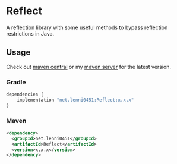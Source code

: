 # Reflect
A reflection library with some useful methods to bypass reflection restrictions in Java.

## Usage
Check out [maven central](https://mvnrepository.com/artifact/net.lenni0451/Reflect) or my [maven server](https://maven.lenni0451.net/#/releases/net/lenni0451/Reflect) for the latest version.

### Gradle
```groovy
dependencies {
    implementation "net.lenni0451:Reflect:x.x.x"
}
```

### Maven
```xml
<dependency>
  <groupId>net.lenni0451</groupId>
  <artifactId>Reflect</artifactId>
  <version>x.x.x</version>
</dependency>
```
